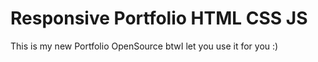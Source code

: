 # Responsive Portfolio HTML CSS JS
 This is my new Portfolio OpenSource btwI let you use it for you :) 

